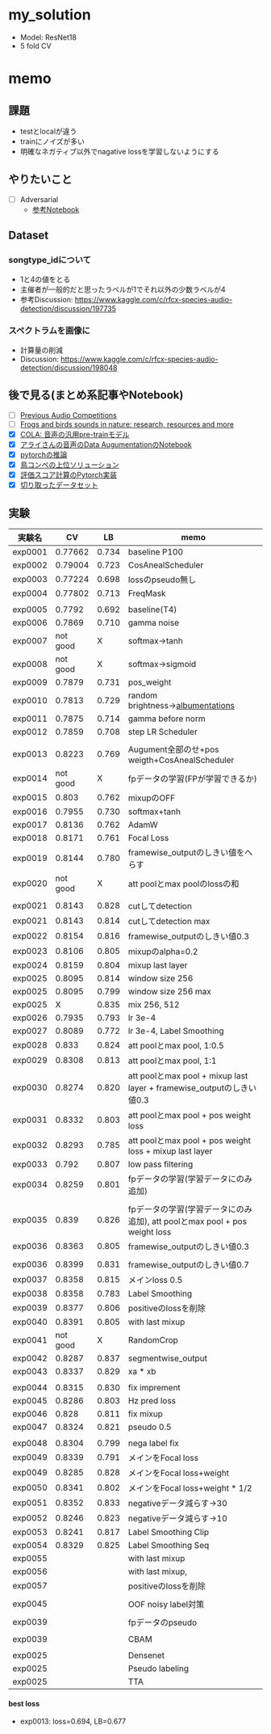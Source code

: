 # my_solution
- Model: ResNet18
- 5 fold CV

# memo

## 課題
- testとlocalが違う
- trainにノイズが多い
- 明確なネガティブ以外でnagative lossを学習しないようにする

## やりたいこと
- [ ] Adversarial
  - [参考Notebook](https://www.kaggle.com/tunguz/adversarial-rainforest)

## Dataset
### songtype_idについて
- 1と4の値をとる
- 主催者が一般的だと思ったラベルが1でそれ以外の少数ラベルが4
- 参考Discussion: https://www.kaggle.com/c/rfcx-species-audio-detection/discussion/197735

### スペクトラムを画像に
- 計算量の削減
- Discussion: https://www.kaggle.com/c/rfcx-species-audio-detection/discussion/198048

## 後で見る(まとめ系記事やNotebook)
- [ ] [Previous Audio Competitions](https://www.kaggle.com/c/rfcx-species-audio-detection/discussion/197737)
- [ ] [Frogs and birds sounds in nature: research, resources and more](https://www.kaggle.com/c/rfcx-species-audio-detection/discussion/197751)
- [x] [COLA: 音声の汎用pre-trainモデル](https://www.kaggle.com/c/rfcx-species-audio-detection/discussion/197805)
- [x] [アライさんの音声のData AugumentationのNotebook](https://www.kaggle.com/hidehisaarai1213/rfcx-audio-data-augmentation-japanese-english)
- [x] [pytorchの推論](https://www.kaggle.com/kneroma/inference-resnest-rfcx-audio-detection)
- [x] [鳥コンペの上位ソリューション](https://www.kaggle.com/c/rfcx-species-audio-detection/discussion/197873)
- [x] [評価スコア計算のPytorch実装](https://www.kaggle.com/c/rfcx-species-audio-detection/discussion/198418)
- [x] [切り取ったデータセット](https://www.kaggle.com/c/rfcx-species-audio-detection/discussion/199025)

## 実験

|実験名|CV|LB|memo|
|--|--|--|--|
|exp0001|0.77662|0.734|baseline P100|
|exp0002|0.79004|0.723|CosAnealScheduler|
|exp0003|0.77224|0.698|lossのpseudo無し|
|exp0004|0.77802|0.713|FreqMask|
|||||
|exp0005|0.7792|0.692|baseline(T4)|
|exp0006|0.7869|0.710|gamma noise|
|exp0007|not good|X|softmax→tanh|
|exp0008|not good|X|softmax→sigmoid|
|exp0009|0.7879|0.731|pos_weight|
|exp0010|0.7813|0.729|random brightness→[albumentations](https://github.com/albumentations-team/albumentations)|
|exp0011|0.7875|0.714|gamma before norm|
|exp0012|0.7859|0.708|step LR Scheduler|
|||||
|exp0013|0.8223|0.769|Augument全部のせ+pos weigth+CosAnealScheduler|
|exp0014|not good|X|fpデータの学習(FPが学習できるか)|
|exp0015|0.803|0.762|mixupのOFF|
|exp0016|0.7955|0.730|softmax+tanh|
|exp0017|0.8136|0.762|AdamW|
|exp0018|0.8171|0.761|Focal Loss|
|exp0019|0.8144|0.780|framewise_outputのしきい値をへらす|
|exp0020|not good|X|att poolとmax poolのlossの和|
|||||
|exp0021|0.8143|0.828|cutしてdetection|
|exp0021|0.8143|0.814|cutしてdetection max|
|exp0022|0.8154|0.816|framewise_outputのしきい値0.3|
|exp0023|0.8106|0.805|mixupのalpha=0.2|
|exp0024|0.8159|0.804|mixup last layer|
|exp0025|0.8095|0.814|window size 256|
|exp0025|0.8095|0.799|window size 256 max|
|exp0025|X|0.835|mix 256, 512|
|exp0026|0.7935|0.793|lr 3e-4|
|exp0027|0.8089|0.772|lr 3e-4, Label Smoothing|
|exp0028|0.833|0.824|att poolとmax pool, 1:0.5|
|exp0029|0.8308|0.813|att poolとmax pool, 1:1|
|exp0030|0.8274|0.820|att poolとmax pool + mixup last layer + framewise_outputのしきい値0.3|
|exp0031|0.8332|0.803|att poolとmax pool + pos weight loss|
|exp0032|0.8293|0.785|att poolとmax pool + pos weight loss + mixup last layer|
|exp0033|0.792|0.807|low pass filtering|
|exp0034|0.8259|0.801|fpデータの学習(学習データにのみ追加)|
|||||
|exp0035|0.839|0.826|fpデータの学習(学習データにのみ追加), att poolとmax pool + pos weight loss|
|exp0036|0.8363|0.805|framewise_outputのしきい値0.3|
|||||
|exp0036|0.8399|0.831|framewise_outputのしきい値0.7|
|exp0037|0.8358|0.815|メインloss 0.5|
|exp0038|0.8358|0.783|Label Smoothing|
|exp0039|0.8377|0.806|positiveのlossを削除|
|exp0040|0.8391|0.805|with last mixup|
|exp0041|not good|X|RandomCrop|
|exp0042|0.8287|0.837|segmentwise_output|
|exp0043|0.8337|0.829|xa * xb|
|||||
|exp0044|0.8315|0.830|fix imprement|
|exp0045|0.8286|0.803|Hz pred loss|
|exp0046|0.828|0.811|fix mixup|
|exp0047|0.8324|0.821|pseudo 0.5|
|||||
|exp0048|0.8304|0.799|nega label fix|
|exp0049|0.8339|0.791|メインをFocal loss|
|exp0049|0.8285|0.828|メインをFocal loss+weight|
|exp0050|0.8341|0.802|メインをFocal loss+weight * 1/2|
|exp0051|0.8352|0.833|negativeデータ減らす→30|
|exp0052|0.8246|0.823|negativeデータ減らす→10|
|exp0053|0.8241|0.817|Label Smoothing Clip|
|exp0054|0.8329|0.825|Label Smoothing Seq|
|exp0055|||with last mixup|
|exp0056|||with last mixup, |
|exp0057|||positiveのlossを削除|
|||||
|exp0045|||OOF noisy label対策|
|||||
|exp0039|||fpデータのpseudo|
|||||
|exp0039|||CBAM|
|||||
|exp0025|||Densenet|
|exp0025|||Pseudo labeling|
|exp0025|||TTA|

#### best loss
- exp0013: loss=0.694, LB=0.677
